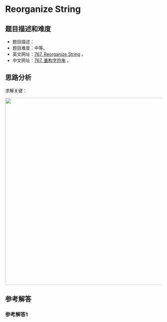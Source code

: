 # Reorganize String

## 题目描述和难度
+ 题目描述：
+ 题目难度：中等。
+ 英文网址：[767. Reorganize String](https://leetcode.com/problems/reorganize-string/description/)  。
+ 中文网址：[767. 重构字符串](https://leetcode-cn.com/problems/reorganize-string/description/)  。
## 思路分析
求解关键：

<img src="https://liweiwei1419.github.io/images/leetcode-solution/" width="600">

## 参考解答
### 参考解答1

```java

```